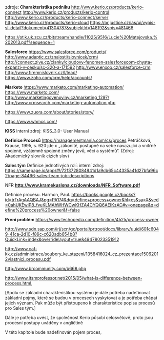 zdroje:
**Charakteristika podniku**
http://www.kerio.cz/products/kerio-connect
http://www.kerio.cz/products/kerio-control
http://www.kerio.cz/products/kerio-connect/server
http://www.kerio.cz/products/kerio-cloud
https://or.justice.cz/ias/ui/vypis-sl-detail?dokument=41304787&subjektId=148192&spis=481466

https://otik.uk.zcu.cz/bitstream/handle/11025/9516/Lucie%20Matejovska,%202013.pdf?sequence=1

**Salesforce**
https://www.salesforce.com/products/
http://www.adaptic.cz/znalosti/slovnicek/crm/
http://connect.zive.cz/clanky/cloudovy-fenomen-salesforcecom-chysta-expanzi-v-cesku/sc-320-a-171592
http://www.enxoo.cz/salesforce-crm
http://www.firemnislovnik.cz/l/lead/
https://www.zoho.com/crm/help/accounts/

**Marketo**
https://www.marketo.com/marketing-automation/
https://www.marketo.com/
http://www.marketingovenoviny.cz/marketing_1297/
http://www.crmsearch.com/marketing-automation.php

https://www.zuora.com/about/stories/story/

https://www.whmcs.com/

**KISS**
Interní zdroj: KISS_3.0- User Manual

**Definice Procesů**
https://managementmania.com/cs/proces
Petráčková, Krause, 1995, s. 620 jde o „zákonité, postupně na sebe navazující a vnitřně spojené, vzájemně spojené změny jevů, věcí a systémů“. (Zdroj: Akademický slovník cizích slov)

**Sales tým**
Definice jednotlivých rolí: interní zdroj: 
https://samepage.io/app/#!/72f3728084841d1a9db65c44335a41d27bfa96c2/page-84466-sales-team-job-descriptions

NFR
**http://www.kramekuslona.cz/downloads/NFR_Software.pdf**

Definice procesu.
Harmon, Paul. https://books.google.cz/books?id=trTrAgAAQBAJ&pg=PA174&dq=define+process+owner&hl=cs&sa=X&ved=0ahUKEwiP8_fvuKLMAhWHWCwKHZA4CYQQ6AEIKzAC#v=onepage&q=define%20process%20owner&f=false

**První problém**
https://www.techopedia.com/definition/4525/process-owner

http://www.sdn.sap.com/irj/scn/go/portal/prtroot/docs/library/uuid/601c6049-41ca-2d10-f89c-c620adb654b8?QuickLink=index&overridelayout=true&49478023351912

http://www.caf-kk.cz/administrace/soubory_ke_stazeni/1358416024_cz_prezentace15062012vlastnici_procesu.pdf

http://www.brcommunity.com/b668.php

http://www.itsmprofessor.net/2015/05/what-is-difference-between-process.html,


[Spolu se základní charakteristikou systému je dále potřeba nadefinovat základní pojmy, které se budou v procesech vyskytovat a je potřeba chápat jejich význam. Pak může být přistoupeno k charakteristice popisu procesů pro Sales tým.] 

Dále je potřeba uvést, že společnost Kerio působí celosvětově, proto jsou procesní postupy uváděny v angličtině

V této kapitole bude nadefinován pojem proces, 